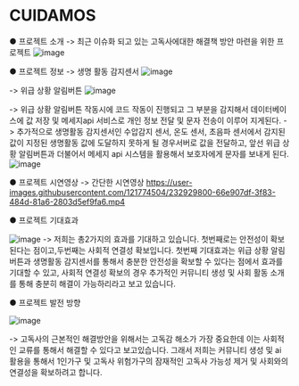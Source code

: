 # CUIDAMOS
● 프로젝트 소개
-> 최근 이슈화 되고 있는 고독사에대한 해결책 방안 마련을 위한 프로젝트 
![image](https://user-images.githubusercontent.com/121774504/232929298-30585f1c-3c1e-46f7-8f3a-9afb41e3acc7.png)

● 프로젝트 정보
-> 생명 활동 감지센서
![image](https://user-images.githubusercontent.com/121774504/232929330-fa59c76a-faea-4da8-9e44-cf81378d166c.png)

-> 위급 상황 알림버튼
![image](https://user-images.githubusercontent.com/121774504/232929379-a6650572-fbec-4b90-9330-afe49f296219.png)


-> 위급 상황 알림버튼 작동시에 코드 작동이 진행되고 그 부분을 감지해서 데이터베이스에 값 저장 및 메세지api 서비스로
개인 정보 전달 및 문자 전송이 이루어 지게된다.
-> 추가적으로 생명활동 감지센서인 수압감지 센서, 온도 센서, 초음파 센서에서 감지된 값이 지정된 생명활동 값에 도달하지 못하게 될 경우서버로
값을 전달하고, 앞선 위급 상황 알림버튼과 더불어서 메세지 api 시스템을 활용해서 보호자에게 문자를 보내게 된다.
![image](https://user-images.githubusercontent.com/121774504/232958796-651e4218-f7a4-4a8a-a877-b393b7c20ee9.png)

● 프로젝트 시연영상
-> 간단한 시연영상
https://user-images.githubusercontent.com/121774504/232929800-66e907df-3f83-484d-81a6-2803d5ef9fa6.mp4

● 프로젝트 기대효과

![image](https://user-images.githubusercontent.com/121774504/232961127-3fa1056e-8ce0-4c1e-9491-ea2068de584d.png)
-> 저희는 총2가지의 효과를 기대하고 있습니다. 첫번째로는 안전성이 확보 된다는 점이고,두번째는 사회적 연결성 확보입니다.
첫번째 기대효과는 위급 상황 알림버튼과 생명활동 감지센서를 통해서 충분한 안전성을 확보할 수 있다는 점에서 효과를 기대할 수 있고,
사회적 연결성 확보의 경우 추가적인 커뮤니티 생성 및 사회 활동 소개를 통해 충분히 해결이 가능하리라고 보고 있습니다.

● 프로젝트 발전 방향

![image](https://user-images.githubusercontent.com/121774504/232961603-348885e2-2cc8-444d-b361-8449bc8b00d0.png)

-> 고독사의 근본적인 해결방안을 위해서는 고독감 해소가 가장 중요한데 이는 사회적인 교류를 통해서 해결할 수 있다고 보고있습니다.
그래서 저희는 커뮤니티 생성 및 ai 활용을 통해서 1인가구 및 고독사 위험가구의 잠재적인 고독사 가능성 제거 및 사회와의 연결성을 
확보하려고 합니다.
